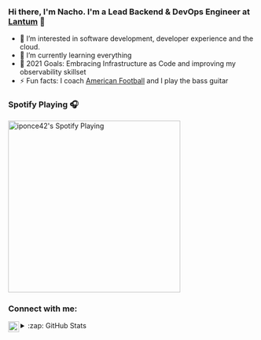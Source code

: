 ### Hi there, I'm Nacho. I'm a Lead Backend & DevOps Engineer at [Lantum][lantum] 👋

- 👀 I’m interested in software development, developer experience and the cloud.
- 🌱 I’m currently learning everything
- 🥅 2021 Goals: Embracing Infrastructure as Code and improving my observability skillset
- ⚡ Fun facts: I coach [American Football][potros] and I play the bass guitar

### Spotify Playing 🎧

[<img src="https://now-playing-codestackr.vercel.app/api/spotify-playing" alt="iponce42's Spotify Playing" width="350" />](https://open.spotify.com/user/blacknack)

### Connect with me:

[<img align="left" alt="iponce42 | LinkedIn" width="22px" src="https://cdn.jsdelivr.net/npm/simple-icons@v3/icons/linkedin.svg" />][linkedin]

<details>
  <summary>:zap: GitHub Stats</summary>

  <img align="left" alt="iponce42's GitHub Stats" src="https://github-readme-stats.codestackr.vercel.app/api?username=iponce42&show_icons=true&hide_border=true" />

</details>

[lantum]: http://www.lantum.com
[linkedin]: https://www.linkedin.com/in/iponce/
[potros]: http://fb.com/potrosfa


<!---
iponce42/iponce42 is a ✨ special ✨ repository because its `README.md` (this file) appears on your GitHub profile.
You can click the Preview link to take a look at your changes.
--->
